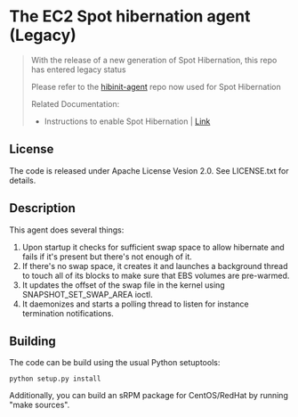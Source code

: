 # The EC2 Spot hibernation agent (Legacy)

> With the release of a new generation of Spot Hibernation, this repo has entered legacy status
> 
> Please refer to the [hibinit-agent](https://github.com/aws/amazon-ec2-hibinit-agent) repo now used for Spot Hibernation
> 
> Related Documentation: 
> * Instructions to enable Spot Hibernation | [Link](https://docs.aws.amazon.com/AWSEC2/latest/UserGuide/hibernate-spot-instances.html)

## License
The code is released under Apache License Vesion 2.0. See LICENSE.txt for details.

## Description

This agent does several things:

1. Upon startup it checks for sufficient swap space to allow hibernate and fails
    if it's present but there's not enough of it.
2. If there's no swap space, it creates it and launches a background thread to
    touch all of its blocks to make sure that EBS volumes are pre-warmed.
3. It updates the offset of the swap file in the kernel using SNAPSHOT_SET_SWAP_AREA ioctl.
4. It daemonizes and starts a polling thread to listen for instance termination notifications.

## Building
The code can be build using the usual Python setuptools:

```
python setup.py install
```

Additionally, you can build an sRPM package for CentOS/RedHat by running "make sources".
